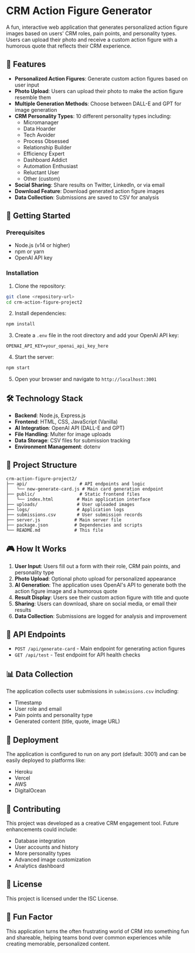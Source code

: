 # CRM Action Figure Generator

A fun, interactive web application that generates personalized action figure images based on users' CRM roles, pain points, and personality types. Users can upload their photo and receive a custom action figure with a humorous quote that reflects their CRM experience.

## 🎯 Features

- **Personalized Action Figures**: Generate custom action figures based on user input
- **Photo Upload**: Users can upload their photo to make the action figure resemble them
- **Multiple Generation Methods**: Choose between DALL-E and GPT for image generation
- **CRM Personality Types**: 10 different personality types including:
  - Micromanager
  - Data Hoarder
  - Tech Avoider
  - Process Obsessed
  - Relationship Builder
  - Efficiency Expert
  - Dashboard Addict
  - Automation Enthusiast
  - Reluctant User
  - Other (custom)
- **Social Sharing**: Share results on Twitter, LinkedIn, or via email
- **Download Feature**: Download generated action figure images
- **Data Collection**: Submissions are saved to CSV for analysis

## 🚀 Getting Started

### Prerequisites

- Node.js (v14 or higher)
- npm or yarn
- OpenAI API key

### Installation

1. Clone the repository:
```bash
git clone <repository-url>
cd crm-action-figure-project2
```

2. Install dependencies:
```bash
npm install
```

3. Create a `.env` file in the root directory and add your OpenAI API key:
```
OPENAI_API_KEY=your_openai_api_key_here
```

4. Start the server:
```bash
npm start
```

5. Open your browser and navigate to `http://localhost:3001`

## 🛠️ Technology Stack

- **Backend**: Node.js, Express.js
- **Frontend**: HTML, CSS, JavaScript (Vanilla)
- **AI Integration**: OpenAI API (DALL-E and GPT)
- **File Handling**: Multer for image uploads
- **Data Storage**: CSV files for submission tracking
- **Environment Management**: dotenv

## 📁 Project Structure

```
crm-action-figure-project2/
├── api/                    # API endpoints and logic
│   └── new-generate-card.js # Main card generation endpoint
├── public/                 # Static frontend files
│   └── index.html         # Main application interface
├── uploads/               # User uploaded images
├── logs/                  # Application logs
├── submissions.csv        # User submission records
├── server.js             # Main server file
├── package.json          # Dependencies and scripts
└── README.md             # This file
```

## 🎮 How It Works

1. **User Input**: Users fill out a form with their role, CRM pain points, and personality type
2. **Photo Upload**: Optional photo upload for personalized appearance
3. **AI Generation**: The application uses OpenAI's API to generate both the action figure image and a humorous quote
4. **Result Display**: Users see their custom action figure with title and quote
5. **Sharing**: Users can download, share on social media, or email their results
6. **Data Collection**: Submissions are logged for analysis and improvement

## 🔧 API Endpoints

- `POST /api/generate-card` - Main endpoint for generating action figures
- `GET /api/test` - Test endpoint for API health checks

## 📊 Data Collection

The application collects user submissions in `submissions.csv` including:
- Timestamp
- User role and email
- Pain points and personality type
- Generated content (title, quote, image URL)

## 🚀 Deployment

The application is configured to run on any port (default: 3001) and can be easily deployed to platforms like:
- Heroku
- Vercel
- AWS
- DigitalOcean

## 🤝 Contributing

This project was developed as a creative CRM engagement tool. Future enhancements could include:
- Database integration
- User accounts and history
- More personality types
- Advanced image customization
- Analytics dashboard

## 📝 License

This project is licensed under the ISC License.

## 🎉 Fun Factor

This application turns the often frustrating world of CRM into something fun and shareable, helping teams bond over common experiences while creating memorable, personalized content.
